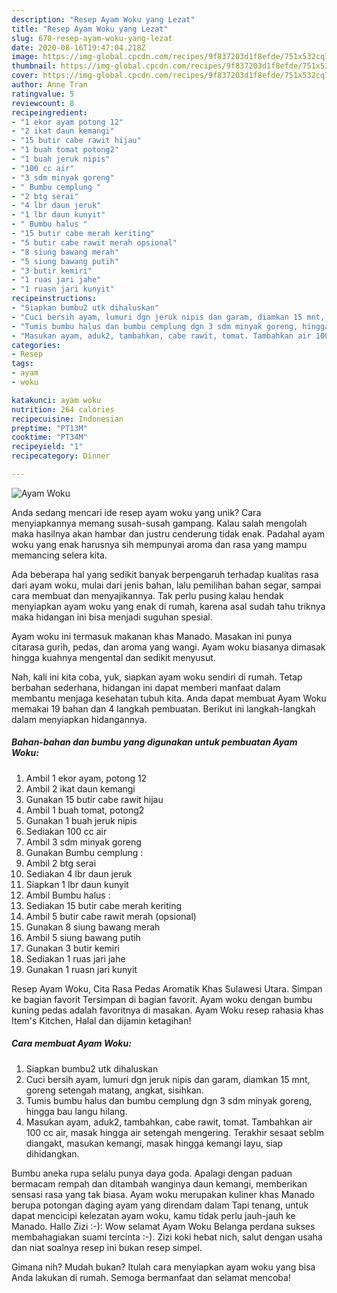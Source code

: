 ```yaml
---
description: "Resep Ayam Woku yang Lezat"
title: "Resep Ayam Woku yang Lezat"
slug: 670-resep-ayam-woku-yang-lezat
date: 2020-08-16T19:47:04.218Z
image: https://img-global.cpcdn.com/recipes/9f837203d1f8efde/751x532cq70/ayam-woku-foto-resep-utama.jpg
thumbnail: https://img-global.cpcdn.com/recipes/9f837203d1f8efde/751x532cq70/ayam-woku-foto-resep-utama.jpg
cover: https://img-global.cpcdn.com/recipes/9f837203d1f8efde/751x532cq70/ayam-woku-foto-resep-utama.jpg
author: Anne Tran
ratingvalue: 5
reviewcount: 8
recipeingredient:
- "1 ekor ayam potong 12"
- "2 ikat daun kemangi"
- "15 butir cabe rawit hijau"
- "1 buah tomat potong2"
- "1 buah jeruk nipis"
- "100 cc air"
- "3 sdm minyak goreng"
- " Bumbu cemplung "
- "2 btg serai"
- "4 lbr daun jeruk"
- "1 lbr daun kunyit"
- " Bumbu halus "
- "15 butir cabe merah keriting"
- "5 butir cabe rawit merah opsional"
- "8 siung bawang merah"
- "5 siung bawang putih"
- "3 butir kemiri"
- "1 ruas jari jahe"
- "1 ruasn jari kunyit"
recipeinstructions:
- "Siapkan bumbu2 utk dihaluskan"
- "Cuci bersih ayam, lumuri dgn jeruk nipis dan garam, diamkan 15 mnt, goreng setengah matang, angkat, sisihkan."
- "Tumis bumbu halus dan bumbu cemplung dgn 3 sdm minyak goreng, hingga bau langu hilang."
- "Masukan ayam, aduk2, tambahkan, cabe rawit, tomat. Tambahkan air 100 cc air, masak hingga air setengah mengering. Terakhir sesaat seblm diangakt, masukan kemangi, masak hingga kemangi layu, siap dihidangkan."
categories:
- Resep
tags:
- ayam
- woku

katakunci: ayam woku 
nutrition: 264 calories
recipecuisine: Indonesian
preptime: "PT13M"
cooktime: "PT34M"
recipeyield: "1"
recipecategory: Dinner

---
```



![Ayam Woku](https://img-global.cpcdn.com/recipes/9f837203d1f8efde/751x532cq70/ayam-woku-foto-resep-utama.jpg)

Anda sedang mencari ide resep ayam woku yang unik? Cara menyiapkannya memang susah-susah gampang. Kalau salah mengolah maka hasilnya akan hambar dan justru cenderung tidak enak. Padahal ayam woku yang enak harusnya sih mempunyai aroma dan rasa yang mampu memancing selera kita.

Ada beberapa hal yang sedikit banyak berpengaruh terhadap kualitas rasa dari ayam woku, mulai dari jenis bahan, lalu pemilihan bahan segar, sampai cara membuat dan menyajikannya. Tak perlu pusing kalau hendak menyiapkan ayam woku yang enak di rumah, karena asal sudah tahu triknya maka hidangan ini bisa menjadi suguhan spesial.

Ayam woku ini termasuk makanan khas Manado. Masakan ini punya citarasa gurih, pedas, dan aroma yang wangi. Ayam woku biasanya dimasak hingga kuahnya mengental dan sedikit menyusut.


Nah, kali ini kita coba, yuk, siapkan ayam woku sendiri di rumah. Tetap berbahan sederhana, hidangan ini dapat memberi manfaat dalam membantu menjaga kesehatan tubuh kita. Anda dapat membuat Ayam Woku memakai 19 bahan dan 4 langkah pembuatan. Berikut ini langkah-langkah dalam menyiapkan hidangannya.

<!--inarticleads1-->

##### Bahan-bahan dan bumbu yang digunakan untuk pembuatan Ayam Woku:

1. Ambil 1 ekor ayam, potong 12
1. Ambil 2 ikat daun kemangi
1. Gunakan 15 butir cabe rawit hijau
1. Ambil 1 buah tomat, potong2
1. Gunakan 1 buah jeruk nipis
1. Sediakan 100 cc air
1. Ambil 3 sdm minyak goreng
1. Gunakan  Bumbu cemplung :
1. Ambil 2 btg serai
1. Sediakan 4 lbr daun jeruk
1. Siapkan 1 lbr daun kunyit
1. Ambil  Bumbu halus :
1. Sediakan 15 butir cabe merah keriting
1. Ambil 5 butir cabe rawit merah (opsional)
1. Gunakan 8 siung bawang merah
1. Ambil 5 siung bawang putih
1. Gunakan 3 butir kemiri
1. Sediakan 1 ruas jari jahe
1. Gunakan 1 ruasn jari kunyit


Resep Ayam Woku, Cita Rasa Pedas Aromatik Khas Sulawesi Utara. Simpan ke bagian favorit Tersimpan di bagian favorit. Ayam woku dengan bumbu kuning pedas adalah favoritnya di masakan. Ayam Woku resep rahasia khas Item&#39;s Kitchen, Halal dan dijamin ketagihan! 

<!--inarticleads2-->

##### Cara membuat Ayam Woku:

1. Siapkan bumbu2 utk dihaluskan
1. Cuci bersih ayam, lumuri dgn jeruk nipis dan garam, diamkan 15 mnt, goreng setengah matang, angkat, sisihkan.
1. Tumis bumbu halus dan bumbu cemplung dgn 3 sdm minyak goreng, hingga bau langu hilang.
1. Masukan ayam, aduk2, tambahkan, cabe rawit, tomat. Tambahkan air 100 cc air, masak hingga air setengah mengering. Terakhir sesaat seblm diangakt, masukan kemangi, masak hingga kemangi layu, siap dihidangkan.


Bumbu aneka rupa selalu punya daya goda. Apalagi dengan paduan bermacam rempah dan ditambah wanginya daun kemangi, memberikan sensasi rasa yang tak biasa. Ayam woku merupakan kuliner khas Manado berupa potongan daging ayam yang direndam dalam Tapi tenang, untuk dapat mencicipi kelezatan ayam woku, kamu tidak perlu jauh-jauh ke Manado. Hallo Zizi :-): Wow selamat Ayam Woku Belanga perdana sukses membahagiakan suami tercinta :-). Zizi koki hebat nich, salut dengan usaha dan niat soalnya resep ini bukan resep simpel. 

Gimana nih? Mudah bukan? Itulah cara menyiapkan ayam woku yang bisa Anda lakukan di rumah. Semoga bermanfaat dan selamat mencoba!
